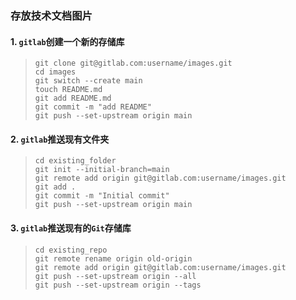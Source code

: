 ### 存放技术文档图片

#### 1. `gitlab`创建一个新的存储库  

> ```shell
> git clone git@gitlab.com:username/images.git
> cd images
> git switch --create main
> touch README.md
> git add README.md
> git commit -m "add README"
> git push --set-upstream origin main
> ```

#### 2. `gitlab`推送现有文件夹   

> ```shell
> cd existing_folder
> git init --initial-branch=main
> git remote add origin git@gitlab.com:username/images.git
> git add .
> git commit -m "Initial commit"
> git push --set-upstream origin main
> ```

#### 3. `gitlab`推送现有的`Git`存储库  

> ```shell
> cd existing_repo
> git remote rename origin old-origin
> git remote add origin git@gitlab.com:username/images.git
> git push --set-upstream origin --all
> git push --set-upstream origin --tags
> ```

